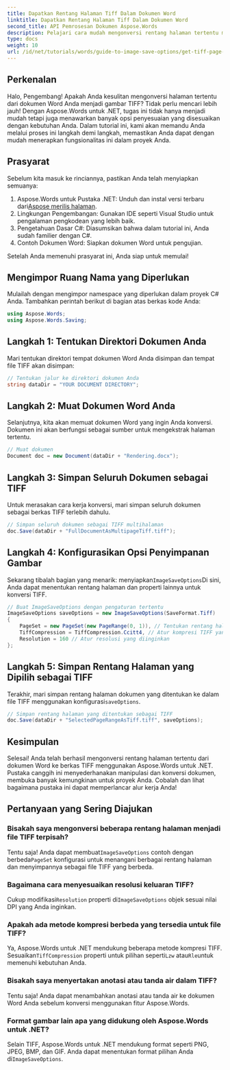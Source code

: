 ```yaml
---
title: Dapatkan Rentang Halaman Tiff Dalam Dokumen Word
linktitle: Dapatkan Rentang Halaman Tiff Dalam Dokumen Word
second_title: API Pemrosesan Dokumen Aspose.Words
description: Pelajari cara mudah mengonversi rentang halaman tertentu menjadi gambar TIFF dengan Aspose.Words untuk .NET. Panduan langkah demi langkah ini memandu Anda melalui seluruh proses.
type: docs
weight: 10
url: /id/net/tutorials/words/guide-to-image-save-options/get-tiff-page-range-word-document/
---
```

## Perkenalan

Halo, Pengembang! Apakah Anda kesulitan mengonversi halaman tertentu dari dokumen Word Anda menjadi gambar TIFF? Tidak perlu mencari lebih jauh! Dengan Aspose.Words untuk .NET, tugas ini tidak hanya menjadi mudah tetapi juga menawarkan banyak opsi penyesuaian yang disesuaikan dengan kebutuhan Anda. Dalam tutorial ini, kami akan memandu Anda melalui proses ini langkah demi langkah, memastikan Anda dapat dengan mudah menerapkan fungsionalitas ini dalam proyek Anda.

## Prasyarat

Sebelum kita masuk ke rinciannya, pastikan Anda telah menyiapkan semuanya:

1.  Aspose.Words untuk Pustaka .NET: Unduh dan instal versi terbaru dari[Aspose merilis halaman](https://releases.aspose.com/words/net/).
2. Lingkungan Pengembangan: Gunakan IDE seperti Visual Studio untuk pengalaman pengkodean yang lebih baik.
3. Pengetahuan Dasar C#: Diasumsikan bahwa dalam tutorial ini, Anda sudah familier dengan C#.
4. Contoh Dokumen Word: Siapkan dokumen Word untuk pengujian.

Setelah Anda memenuhi prasyarat ini, Anda siap untuk memulai!

## Mengimpor Ruang Nama yang Diperlukan

Mulailah dengan mengimpor namespace yang diperlukan dalam proyek C# Anda. Tambahkan perintah berikut di bagian atas berkas kode Anda:

```csharp
using Aspose.Words;
using Aspose.Words.Saving;
```

## Langkah 1: Tentukan Direktori Dokumen Anda

Mari tentukan direktori tempat dokumen Word Anda disimpan dan tempat file TIFF akan disimpan:

```csharp
// Tentukan jalur ke direktori dokumen Anda
string dataDir = "YOUR DOCUMENT DIRECTORY";
```

## Langkah 2: Muat Dokumen Word Anda

Selanjutnya, kita akan memuat dokumen Word yang ingin Anda konversi. Dokumen ini akan berfungsi sebagai sumber untuk mengekstrak halaman tertentu.

```csharp
// Muat dokumen
Document doc = new Document(dataDir + "Rendering.docx");
```

## Langkah 3: Simpan Seluruh Dokumen sebagai TIFF

Untuk merasakan cara kerja konversi, mari simpan seluruh dokumen sebagai berkas TIFF terlebih dahulu.

```csharp
// Simpan seluruh dokumen sebagai TIFF multihalaman
doc.Save(dataDir + "FullDocumentAsMultipageTiff.tiff");
```

## Langkah 4: Konfigurasikan Opsi Penyimpanan Gambar

 Sekarang tibalah bagian yang menarik: menyiapkan`ImageSaveOptions`Di sini, Anda dapat menentukan rentang halaman dan properti lainnya untuk konversi TIFF.

```csharp
// Buat ImageSaveOptions dengan pengaturan tertentu
ImageSaveOptions saveOptions = new ImageSaveOptions(SaveFormat.Tiff)
{
    PageSet = new PageSet(new PageRange(0, 1)), // Tentukan rentang halaman (berbasis nol)
    TiffCompression = TiffCompression.Ccitt4, // Atur kompresi TIFF yang diinginkan
    Resolution = 160 // Atur resolusi yang diinginkan
};
```

## Langkah 5: Simpan Rentang Halaman yang Dipilih sebagai TIFF

Terakhir, mari simpan rentang halaman dokumen yang ditentukan ke dalam file TIFF menggunakan konfigurasi`saveOptions`.

```csharp
// Simpan rentang halaman yang ditentukan sebagai TIFF
doc.Save(dataDir + "SelectedPageRangeAsTiff.tiff", saveOptions);
```

## Kesimpulan

Selesai! Anda telah berhasil mengonversi rentang halaman tertentu dari dokumen Word ke berkas TIFF menggunakan Aspose.Words untuk .NET. Pustaka canggih ini menyederhanakan manipulasi dan konversi dokumen, membuka banyak kemungkinan untuk proyek Anda. Cobalah dan lihat bagaimana pustaka ini dapat memperlancar alur kerja Anda!

## Pertanyaan yang Sering Diajukan

### Bisakah saya mengonversi beberapa rentang halaman menjadi file TIFF terpisah?

 Tentu saja! Anda dapat membuat`ImageSaveOptions` contoh dengan berbeda`PageSet` konfigurasi untuk menangani berbagai rentang halaman dan menyimpannya sebagai file TIFF yang berbeda.

### Bagaimana cara menyesuaikan resolusi keluaran TIFF?

 Cukup modifikasi`Resolution` properti di`ImageSaveOptions` objek sesuai nilai DPI yang Anda inginkan.

### Apakah ada metode kompresi berbeda yang tersedia untuk file TIFF?

 Ya, Aspose.Words untuk .NET mendukung beberapa metode kompresi TIFF. Sesuaikan`TiffCompression` properti untuk pilihan seperti`Lzw` atau`Rle`untuk memenuhi kebutuhan Anda.

### Bisakah saya menyertakan anotasi atau tanda air dalam TIFF?

Tentu saja! Anda dapat menambahkan anotasi atau tanda air ke dokumen Word Anda sebelum konversi menggunakan fitur Aspose.Words.

### Format gambar lain apa yang didukung oleh Aspose.Words untuk .NET?

 Selain TIFF, Aspose.Words untuk .NET mendukung format seperti PNG, JPEG, BMP, dan GIF. Anda dapat menentukan format pilihan Anda di`ImageSaveOptions`.